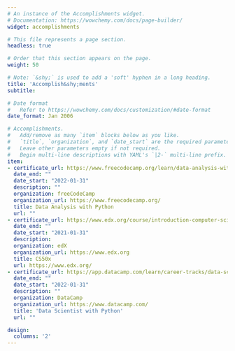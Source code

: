 ```yaml
---
# An instance of the Accomplishments widget.
# Documentation: https://wowchemy.com/docs/page-builder/
widget: accomplishments

# This file represents a page section.
headless: true

# Order that this section appears on the page.
weight: 50

# Note: `&shy;` is used to add a 'soft' hyphen in a long heading.
title: 'Accomplish&shy;ments'
subtitle:

# Date format
#   Refer to https://wowchemy.com/docs/customization/#date-format
date_format: Jan 2006

# Accomplishments.
#   Add/remove as many `item` blocks below as you like.
#   `title`, `organization`, and `date_start` are the required parameters.
#   Leave other parameters empty if not required.
#   Begin multi-line descriptions with YAML's `|2-` multi-line prefix.
item:
- certificate_url: https://www.freecodecamp.org/learn/data-analysis-with-python/ 
  date_end: ""
  date_start: "2022-01-31"
  description: ""
  organization: freeCodeCamp
  organization_url: https://www.freecodecamp.org/
  title: Data Analysis with Python
  url: ""
- certificate_url: https://www.edx.org/course/introduction-computer-science-harvardx-cs50x
  date_end: ""
  date_start: "2021-01-31"
  description:
  organization: edX
  organization_url: https://www.edx.org
  title: CS50x
  url: https://www.edx.org/
- certificate_url: https://app.datacamp.com/learn/career-tracks/data-scientist-with-python?version=5
  date_end: ""
  date_start: "2022-01-31"
  description: ""
  organization: DataCamp
  organization_url: https://www.datacamp.com/
  title: 'Data Scientist with Python'
  url: ""

design:
  columns: '2' 
---
```

